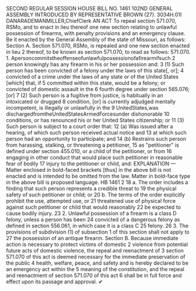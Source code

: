 SECOND REGULAR SESSION
HOUSE BILL NO. 1461
102ND GENERAL ASSEMBLY
INTRODUCED BY REPRESENTATIVE BROWN (27).
3034H.01I DANARADEMANMILLER,ChiefClerk
AN ACT
To repeal section 571.070, RSMo, and to enact in lieu thereof one new section relating to
unlawful possession of firearms, with penalty provisions and an emergency clause.
Be it enacted by the General Assembly of the state of Missouri, as follows:
Section A. Section 571.070, RSMo, is repealed and one new section enacted in lieu
2 thereof, to be known as section 571.070, to read as follows:
571.070. 1. Apersoncommitstheoffenseofunlawfulpossessionofafirearmifsuch
2 person knowingly has any firearm in his or her possession and:
3 (1) Such person has been convicted of a felony under the laws of this state[, or];
4 convicted of a crime under the laws of any state or of the United States [which] that, if
5 committed within this state, would be a felony; or convicted of domestic assault in the
6 fourth degree under section 565.076; [or]
7 (2) Such person is a fugitive from justice, is habitually in an intoxicated or drugged
8 condition, [or] is currently adjudged mentally incompetent, is illegally or unlawfully in the
9 UnitedStates,was dischargedfromtheUnitedStatesArmedForcesunder dishonorable
10 conditions, or has renounced his or her United States citizenship; or
11 (3) Such person is subject to a court order that:
12 (a) Was issued after a hearing, of which such person received actual notice and
13 at which such person had an opportunity to participate; and
14 (b) Restrains such person from harassing, stalking, or threatening a petitioner,
15 as "petitioner" is defined under section 455.010, or a child of the petitioner, or from
16 engaging in other conduct that would place such petitioner in reasonable fear of bodily
17 injury to the petitioner or child, and:
EXPLANATION — Matter enclosed in bold-faced brackets [thus] in the above bill is not enacted and is
intended to be omitted from the law. Matter in bold-face type in the above bill is proposed language.
HB 1461 2
18 a. The order includes a finding that such person represents a credible threat to
19 the physical safety of such petitioner or child; or
20 b. The terms of the order explicitly prohibit the use, attempted use, or
21 threatened use of physical force against such petitioner or child that would reasonably
22 be expected to cause bodily injury.
23 2. Unlawful possession of a firearm is a class D felony, unless a person has been
24 convicted of a dangerous felony as defined in section 556.061, in which case it is a class C
25 felony.
26 3. The provisions of subdivision (1) of subsection 1 of this section shall not apply to
27 the possession of an antique firearm.
Section B. Because immediate action is necessary to protect victims of domestic
2 violence from potential future acts of domestic violence, the repeal and reenactment of
3 section 571.070 of this act is deemed necessary for the immediate preservation of the public
4 health, welfare, peace, and safety and is hereby declared to be an emergency act within the
5 meaning of the constitution, and the repeal and reenactment of section 571.070 of this act
6 shall be in full force and effect upon its passage and approval.
✔